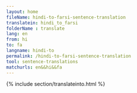 ```yaml
---
layout: home
fileName: hindi-to-farsi-sentence-translation
translatein: hindi_to_farsi
folderName : translate
lang: en
from: hi
to: fa
langname: hindi-to
permalink: /hindi-to-farsi-sentence-translation
tool: sentence-translations
matchurls: en&&hi&&fa
---
```

{% include section/translateinto.html %}
